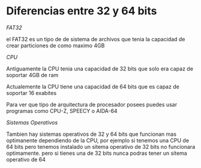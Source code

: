 # Diferencias entre 32 y 64 bits

*FAT32*

el FAT32 es un tipo de de sistema de archivos que tenia la capacidad de crear particiones de como maximo 4GB

*CPU*

Antiguamente la CPU tenia una capacidad de 32 bits que solo era capaz de soportar 4GB de ram

Actualemente la CPU tiene una capacidad de 64 bits que es capaz de soportar 16 exabites

Para ver que tipo de arquitectura de procesador posees puedes usar programas como CPU-Z, SPEECY o AIDA-64

*Sistemas Operativos*

Tambien hay sistemas operativos de 32 y 64 bits que funcionan mas optimanente dependiendo de la CPU, por ejemplo si tenemos una CPU de 64 bits pero tenemos instalado un sitema operativo de 32 bits no funcionara optimamente. pero si tienes una de 32 bits nunca podras tener un sitema operativo de 64
